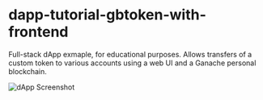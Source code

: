 # dapp-tutorial-gbtoken-with-frontend
Full-stack dApp exmaple, for educational purposes. Allows transfers of a custom token to various accounts using a web UI and a Ganache personal blockchain.

![dApp Screenshot](https://raw.githubusercontent.com/generationblockchain/dapp-tutorial-gbtoken-with-frontend/master/GBToken_dAppScreenshot.png)
